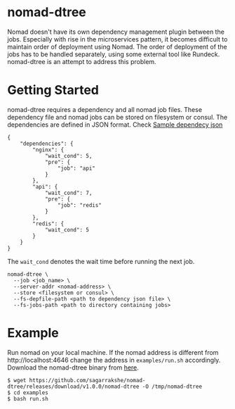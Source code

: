 
nomad-dtree
===========

Nomad doesn't have its own dependency management plugin between the jobs. 
Especially with rise in the microservices pattern, it becomes difficult to maintain order of deployment using Nomad.
The order of deployment of the jobs has to be handled separately, using some external tool like Rundeck.
nomad-dtree is an attempt to address this problem.

Getting Started
===============

nomad-dtree requires a dependency and all nomad job files. These dependency file and nomad jobs can be stored on filesystem or consul.
The dependencies are defined in JSON format. Check [Sample dependecy json ](https://github.com/sagarrakshe/nomad-dtree/blob/master/examples/example.json)

```
{
	"dependencies": {
		"nginx": {
			"wait_cond": 5,
			"pre": {
				"job": "api"
			}
		},
		"api": {
			"wait_cond": 7,
			"pre": {
				"job": "redis"
			}
		},
		"redis": {
			"wait_cond": 5
		}
	}
}
```
The `wait_cond` denotes the wait time before running the next job.
```
nomad-dtree \
  --job <job_name> \
  --server-addr <nomad-address> \
  --store <filesystem or consul> \
  --fs-depfile-path <path to dependency json file> \
  --fs-jobs-path <path to directory containing jobs>
```

Example
=======

Run nomad on your local machine. If the nomad address is different from http://localhost:4646 change the address in `examples/run.sh` accordingly.
Download the nomad-dtree binary from [here](https://github.com/sagarrakshe/nomad-dtree/releases/download/v1.0.0/nomad-dtree).

```
$ wget https://github.com/sagarrakshe/nomad-dtree/releases/download/v1.0.0/nomad-dtree -O /tmp/nomad-dtree
$ cd examples
$ bash run.sh
```
